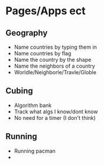 
# Pages/Apps ect
## Geography
* Name countries by typing them in
* Name countries by flag
* Name the country by the shape
* Name the neighbors of a country
* Worldle/Neighborle/Travle/Globle
## Cubing
* Algorithm bank
* Track what algs I know/dont know
* No need for a timer (I don't think)

## Running
* Running pacman
* 